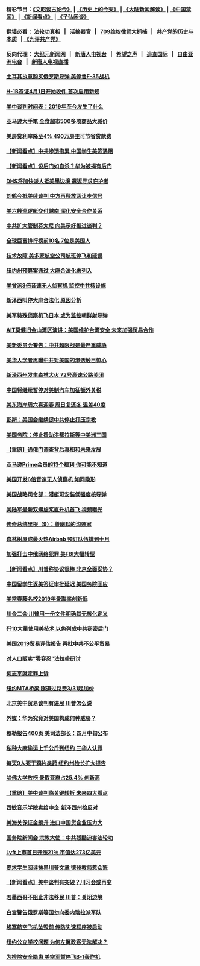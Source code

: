 #### 精彩节目：[《文昭谈古论今》](http://134.209.198.168/wenzhao) | [《历史上的今天》](http://134.209.198.168/today-in-history) | [《大陆新闻解读》](http://134.209.198.168/ntdtv-comedy) | [《中国禁闻》](http://134.209.198.168/ntdtv-news) | [《新闻看点》](http://134.209.198.168/news-insight) | [《子弘闲谈》](http://134.209.198.168/zihongxiantan/) 

  #### 翻墙必看： [法轮功真相](http://134.209.198.168:10000/videos/truth.html) &nbsp;&nbsp;|&nbsp;&nbsp; [活摘器官](http://134.209.198.168:10000/videos/res/Organs/) &nbsp;&nbsp;|&nbsp;&nbsp; [709维权律师大抓捕](http://134.209.198.168:10000/videos/709/) &nbsp;&nbsp;|&nbsp;&nbsp; [共产党的历史与本质](http://134.209.198.168:10000/videos/ccp.html) &nbsp;&nbsp;| [《九评共产党》](http://134.209.198.168:10000/videos/jiuping/) 

#### 反向代理： [大纪元新闻网](http://134.209.198.168:10080/) &nbsp;&nbsp;|&nbsp;&nbsp; [新唐人电视台](http://134.209.198.168:8000/) &nbsp;&nbsp;|&nbsp;&nbsp; [希望之声](http://134.209.198.168:8200/) &nbsp;&nbsp;|&nbsp;&nbsp; [追查国际](http://134.209.198.168:10010/) &nbsp;&nbsp;|&nbsp;&nbsp; [自由亚洲电台](http://134.209.198.168:9800/) &nbsp;&nbsp;|&nbsp;&nbsp; [新唐人电视直播](http://134.209.198.168/) 

#### [土耳其执意购买俄罗斯导弹 美停售F-35战机](../pages/nsc412/n11156910.md?t=04020937) 

#### [H-1B签证4月1日开始收件 首次启用新规](../pages/nsc412/n11156441.md?t=04020937) 

#### [美中谈判时间表：2019年至今发生了什么](../pages/nsc412/n11156116.md?t=04020937) 

#### [亚马逊大手笔 全食超市500多项商品大减价](../pages/nsc412/n11156281.md?t=04020937) 

#### [美房贷利率降至4% 490万房主可节省贷款费](../pages/nsc412/n11155963.md?t=04020937) 

#### [【新闻看点】中共渗透拖累 中国学生美签遇阻](../pages/nsc412/n11155955.md?t=04020937) 

#### [【新闻看点】设后门如自杀？华为被揭有后门](../pages/nsc412/n11155722.md?t=04020937) 

#### [DHS将加快派人抵美墨边境 遣返寻求庇护者](../pages/nsc412/n11155878.md?t=04020937) 

#### [刘鹤今抵美续谈判 中方再释放两让步信号](../pages/nsc412/n11155920.md?t=04020937) 

#### [美六艘巡逻艇交付越南 深化安全合作关系](../pages/nsc412/n11155740.md?t=04020937) 

#### [中共扩大管制芬太尼 向美示好推进谈判？](../pages/nsc412/n11155762.md?t=04020937) 

#### [全球巨富排行榜前10名 7位是美国人](../pages/nsc412/n11155641.md?t=04020937) 

#### [技术故障 美多家航空公司航班停飞和延误](../pages/nsc412/n11155658.md?t=04020937) 

#### [纽约州预算案通过 大麻合法化未列入](../pages/nsc412/n11155338.md?t=04020937) 

#### [美曾派3倍音速无人侦察机 监控中共核设施](../pages/nsc412/n11155218.md?t=04020937) 

#### [新泽西叫停大麻合法化 原因分析](../pages/nsc412/n11155324.md?t=04020937) 

#### [美军特殊侦察机飞日本 或为监控朝鲜射导弹](../pages/nsc412/n11154756.md?t=04020937) 

#### [AIT莫健旧金山湾区演讲：美国维护台湾安全 未来加强贸易合作](../pages/nsc412/n11154656.md?t=04020937) 

#### [美新委员会警告：中共超限战是最严重威胁](../pages/nsc412/n11153754.md?t=04020937) 

#### [美华人学者再曝中共对美国的渗透触目惊心](../pages/nsc412/n11150248.md?t=04020937) 

#### [新泽西州发生森林大火 72号高速公路关闭](../pages/nsc412/n11153542.md?t=04020937) 

#### [中国将继续暂停对美制汽车加征额外关税](../pages/nsc412/n11153472.md?t=04020937) 

#### [美东海岸周六喜迎春 周日复还冬 温差40度](../pages/nsc412/n11153370.md?t=04020937) 

#### [彭斯：美国会继续促中共停止打压宗教](../pages/nsc412/n11153230.md?t=04020937) 

#### [美国务院：停止援助洪都拉斯等中美洲三国](../pages/nsc412/n11152947.md?t=04020937) 

#### [【重磅】通俄门调查背后真相和未来发展](../pages/nsc412/n11149763.md?t=04020937) 

#### [亚马逊Prime会员的13个福利 你可能不知道](../pages/nsc412/n11110603.md?t=04020937) 

#### [美国开发6倍音速无人侦察机 如同隐形](../pages/nsc412/n11152824.md?t=04020937) 

#### [美国战略司令部：潜艇可安装低强度核导弹](../pages/nsc412/n11152538.md?t=04020937) 

#### [美陆军最新双螺旋桨直升机首飞 视频曝光](../pages/nsc412/n11142593.md?t=04020937) 

#### [传奇总统里根（9）：善幽默的沟通家](../pages/nsc412/n11151700.md?t=04020937) 

#### [森林树屋成最火热Airbnb 预订队伍排到十月](../pages/nsc412/n11151820.md?t=04020937) 

#### [加强打击中俄网络犯罪 美FBI大幅转型](../pages/nsc412/n11151611.md?t=04020937) 

#### [【新闻看点】川普称协议很棒 北京全面妥协？](../pages/nsc412/n11151468.md?t=04020937) 

#### [中国留学生返美签证审批延迟 美国务院回应](../pages/nsc412/n11151314.md?t=04020937) 

#### [美常春藤名校2019年录取率创新低](../pages/nsc412/n11151277.md?t=04020937) 

#### [川金二会 川普用一份文件明确其无核化定义](../pages/nsc412/n11151140.md?t=04020937) 

#### [歼10大量使用美技术 以色列成中共窃密后门](../pages/nsc412/n11143429.md?t=04020937) 

#### [美国2019贸易评估报告 再批中共不公平贸易](../pages/nsc412/n11150818.md?t=04020937) 

#### [对人口贩卖“零容忍”法拉盛研讨](../pages/nsc412/n11150877.md?t=04020937) 

#### [何志平就定罪上诉](../pages/nsc412/n11150869.md?t=04020937) 

#### [纽约MTA桥梁 隧道过路费3/31起加价](../pages/nsc412/n11150854.md?t=04020937) 

#### [北京美中贸易谈判有进展 川普怎么说](../pages/nsc412/n11150224.md?t=04020937) 

#### [外媒：华为究竟对美国构成何种威胁？](../pages/nsc412/n11149562.md?t=04020937) 

#### [穆勒报告400页 美司法部长：四月中旬公布](../pages/nsc412/n11150091.md?t=04020937) 

#### [私种大麻偷运上千公斤到纽约 三华人认罪](../pages/nsc412/n11148686.md?t=04020937) 

#### [每天9人死于鸦片类药 纽约州检长扩大提告](../pages/nsc412/n11148700.md?t=04020937) 

#### [哈佛大学放榜 录取亚裔占25.4% 创新高](../pages/nsc412/n11149841.md?t=04020937) 

#### [【重磅】美中谈判临关键转折 未来四大看点](../pages/nsc412/n11149718.md?t=04020937) 

#### [西敏音乐学院卖给中企 新泽西州检反对](../pages/nsc412/n11149680.md?t=04020937) 

#### [美海关保证金飙升 进口中国货企业压力大](../pages/nsc412/n11149090.md?t=04020937) 

#### [国务院新闻会 宗教大使：中共残酷迫害法轮功](../pages/nsc412/n11149870.md?t=04020937) 

#### [Lyft上市首日开涨21％ 市值达273亿美元](../pages/nsc412/n11149695.md?t=04020937) 

#### [要求学生阅读抹黑川普文章 德州教师惹众怒](../pages/nsc412/n11149736.md?t=04020937) 

#### [【新闻看点】美中谈判有突破？川习会或再变](../pages/nsc412/n11149469.md?t=04020937) 

#### [若墨西哥不阻止非法移民 川普：关闭边境](../pages/nsc412/n11149488.md?t=04020937) 

#### [白宫警告俄罗斯等国勿向委内瑞拉派军队](../pages/nsc412/n11149658.md?t=04020937) 

#### [埃塞航空飞机坠毁前 传防失速程序被启动](../pages/nsc412/n11149281.md?t=04020937) 

#### [纽约公立学校问题 为何左翼政客无法解决？](../pages/nsc412/n11148665.md?t=04020937) 

#### [为排除安全隐患 美空军暂停飞B-1轰炸机](../pages/nsc412/n11149312.md?t=04020937) 

